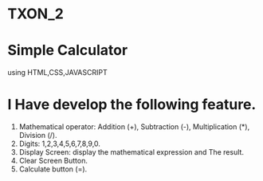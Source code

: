 # TXON_2
# Simple Calculator 
using HTML,CSS,JAVASCRIPT
# I Have develop  the following feature.
1.  Mathematical operator: Addition (+), 
Subtraction (-), Multiplication (*), 
Division (/).
2.  Digits: 1,2,3,4,5,6,7,8,9,0.
3.  Display Screen: display the 
mathematical expression and 
The result.
4.  Clear Screen Button.
5.  Calculate button (=).
